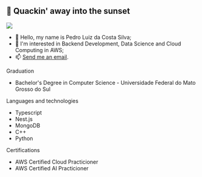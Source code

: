 ## 🦆 Quackin' away into the sunset

![](https://komarev.com/ghpvc/?username=pedro-duk&label=Visitors)

- 👋 Hello, my name is Pedro Luiz da Costa Silva;
- 👀 I'm interested in Backend Development, Data Science and Cloud Computing in AWS;
- 📫 [Send me an email](mailto:pedroldacs@gmail.com).

Graduation
* Bachelor's Degree in Computer Science - Universidade Federal do Mato Grosso do Sul

Languages and technologies
* Typescript
* Nest.js
* MongoDB
* C++
* Python

Certifications
* AWS Certified Cloud Practicioner
* AWS Certified AI Practicioner
